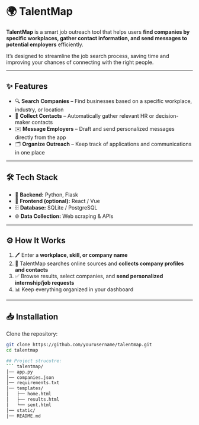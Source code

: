 # 🌍 TalentMap  

**TalentMap** is a smart job outreach tool that helps users **find companies by specific workplaces, gather contact information, and send messages to potential employers** efficiently.  

It’s designed to streamline the job search process, saving time and improving your chances of connecting with the right people.  

---

## ✨ Features  

- 🔍 **Search Companies** – Find businesses based on a specific workplace, industry, or location  
- 📧 **Collect Contacts** – Automatically gather relevant HR or decision-maker contacts  
- ✉️ **Message Employers** – Draft and send personalized messages directly from the app  
- 🗂️ **Organize Outreach** – Keep track of applications and communications in one place  

---

## 🛠 Tech Stack  

- 🐍 **Backend:** Python, Flask  
- 🎨 **Frontend (optional):** React / Vue  
- 🗄️ **Database:** SQLite / PostgreSQL  
- 🌐 **Data Collection:** Web scraping & APIs  

---

## ⚙️ How It Works  

1. 🖊️ Enter a **workplace, skill, or company name**  
2. 🔎 TalentMap searches online sources and **collects company profiles and contacts**  
3. ✅ Browse results, select companies, and **send personalized internship/job requests**  
4. 📊 Keep everything organized in your dashboard  

---

## 📥 Installation  

Clone the repository:  

```bash
git clone https://github.com/yourusername/talentmap.git
cd talentmap

## Project strucutre: 
``` talentmap/
│── app.py 
│── companies.json
│── requirements.txt
│── templates/
│   ├── home.html  
│   ├── results.html  
│   └── sent.html  
│── static/
│── README.md  
